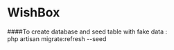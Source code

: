# WishBox


####To create database and seed table with fake data :  
php artisan migrate:refresh --seed





